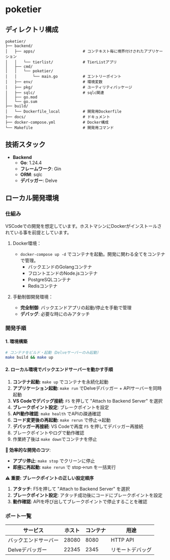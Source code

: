 # poketier

## ディレクトリ構成

```
poketier/
├── backend/
│   ├── apps/                     # コンテキスト毎に境界付けされたアプリケーション
│   │   └── tierlist/             # TierListアプリ
│   ├── cmd/
│   │   └── poketier/
│   │       └── main.go           # エントリーポイント
│   ├── env/                      # 環境変数
│   ├── pkg/                      # ユーティリティパッケージ
│   ├── sqlc/                     # sqlc関連
│   ├── go.mod
│   └── go.sum
├── build/
│   └── Dockerfile_local          # 開発用Dockerfile
├── docs/                         # ドキュメント
├── docker-compose.yml            # Docker構成
└── Makefile                      # 開発用コマンド
```

## 技術スタック

- **Backend**
   - **Go**: 1.24.4
   - **フレームワーク**: Gin
   - **ORM**: sqlc
   - **デバッガー**: Delve

## ローカル開発環境

### 仕組み
VSCodeでの開発を想定しています。ホストマシンにDockerがインストールされている事を前提としています。

1. Docker環境：
   - `docker-compose up -d` でコンテナを起動。開発に関わる全てをコンテナで管理。
      - バックエンドのGolangコンテナ
      - フロントエンドのNode.jsコンテナ
      - PostgreSQLコンテナ
      - Redisコンテナ

2. 手動制御開発環境：
   - **完全制御**: バックエンドアプリの起動/停止を手動で管理
   - **デバッグ**: 必要な時にのみアタッチ

### 開発手順

#### 1. 環境構築

```bash
# コンテナをビルド・起動（Delveサーバーのみ起動）
make build && make up
```

#### 2. ローカル環境でバックエンドサーバーを動かす手順

1. **コンテナ起動**: `make up` でコンテナを永続化起動
2. **アプリケーション起動**: `make run` でDelveデバッガー + APIサーバーを同時起動
3. **VS Codeでデバッグ接続**: `F5` を押して "Attach to Backend Server" を選択
4. **ブレークポイント設定**: ブレークポイントを設定
5. **API動作確認**: `make health` でAPIの疎通確認
6. **コード変更後の再起動**: `make rerun` で停止→起動
7. **デバッガー再接続**: VS Codeで再度 `F5` を押してデバッガー再接続
8. ブレークポイントやログで動作確認
9. 作業終了後は `make down`でコンテナを停止

**🔧 効率的な開発のコツ**:
- **アプリ停止**: `make stop` でクリーンに停止
- **即座に再起動**: `make rerun` で stop→run を一括実行

**⚠️ 重要: ブレークポイントの正しい設定順序**

1. **アタッチ**: F5を押して "Attach to Backend Server" を選択
2. **ブレークポイント設定**: アタッチ成功後にコードにブレークポイントを設定
3. **動作確認**: APIを呼び出してブレークポイントで停止することを確認

### ポート一覧

| サービス | ホスト | コンテナ | 用途 |
|---------|--------|----------|------|
| バックエンドサーバー | 28080 | 8080 | HTTP API |
| Delveデバッガー | 22345 | 2345 | リモートデバッグ |
